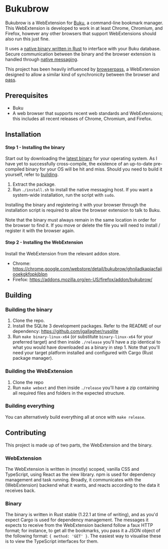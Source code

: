 Bukubrow
===

Bukubrow is a WebExtension for [Buku](https://github.com/jarun/Buku), a command-line bookmark manager. This WebExtension is developed to work in at least Chrome, Chromium, and Firefox, however any other browsers that support WebExtensions should also run this just fine.

It uses a [native binary written in Rust](https://github.com/samhh/Bukubrow/blob/master/binary/src/main.rs) to interface with your Buku database. Secure communication between the binary and the browser extension is handled through [native messaging](https://developer.chrome.com/extensions/nativeMessaging).

This project has been heavily influenced by [browserpass](https://github.com/dannyvankooten/browserpass), a WebExtension designed to allow a similar kind of synchronicity between the browser and [pass](https://www.passwordstore.org).

## Prerequisites

- Buku
- A web browser that supports recent web standards and WebExtensions; this includes all recent releases of Chrome, Chromium, and Firefox.

## Installation

#### Step 1 - Installing the binary

Start out by downloading the [latest binary](https://github.com/samhh/Bukubrow/releases) for your operating system. As I have yet to successfully cross-compile, the existence of an up-to-date pre-compiled binary for your OS will be hit and miss. Should you need to build it yourself, refer to [building](#building).

1. Extract the package.
2. Run `./install.sh` to install the native messaging host. If you want a system-wide installation, run the script with `sudo`.

Installing the binary and registering it with your browser through the installation script is required to allow the browser extension to talk to Buku.

Note that the binary must always remain in the same location in order for the browser to find it. If you move or delete the file you will need to install / register it with the browser again.

#### Step 2 - Installing the WebExtension

Install the WebExtension from the relevant addon store.

- Chrome: https://chrome.google.com/webstore/detail/bukubrow/ghniladkapjacfajiooekgkfopkjblpn
- Firefox: https://addons.mozilla.org/en-US/firefox/addon/bukubrow/

## Building<a name="building"></a>

### Building the binary

1. Clone the repo.
2. Install the SQLite 3 development packages. Refer to the README of our dependency: https://github.com/jgallagher/rusqlite
3. Run `make binary-linux-x64` (or substitute `binary-linux-x64` for your preferred target) and then inside `./release` you'll have a zip identical to what you would have downloaded as a binary in step 1. Note that you'll need your target platform installed and configured with Cargo (Rust package manager).

### Building the WebExtension

1. Clone the repo
2. Run `make webext` and then inside `./release` you'll have a zip containing all required files and folders in the expected structure.

### Building everything

You can alternatively build everything all at once with `make release`.

## Contributing

This project is made up of two parts, the WebExtension and the binary.

### WebExtension

The WebExtension is written in (mostly) scoped, vanilla CSS and TypeScript, using React as the view library. npm is used for dependency management and task running. Broadly, it communicates with the (WebExtension) backend what it wants, and reacts according to the data it receives back.

### Binary

The binary is written in Rust stable (1.22.1 at time of writing), and as you'd expect Cargo is used for dependency management. The messages it expects to receive from the WebExtension backend follow a faux HTTP format; for instance, to get all the bookmarks, you pass it a JSON object of the following format: `{ method: 'GET' }`. The easiest way to visualise these is to view the TypeScript interfaces for them.

